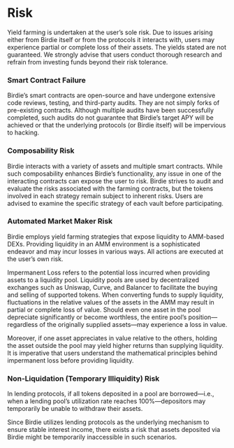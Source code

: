 # Risk

Yield farming is undertaken at the user’s sole risk. Due to issues arising either from Birdie itself or from the protocols it interacts with, users may experience partial or complete loss of their assets. The yields stated are not guaranteed. We strongly advise that users conduct thorough research and refrain from investing funds beyond their risk tolerance.



### Smart Contract Failure

Birdie’s smart contracts are open-source and have undergone extensive code reviews, testing, and third-party audits. They are not simply forks of pre-existing contracts. Although multiple audits have been successfully completed, such audits do not guarantee that Birdie’s target APY will be achieved or that the underlying protocols (or Birdie itself) will be impervious to hacking.



### Composability Risk

Birdie interacts with a variety of assets and multiple smart contracts. While such composability enhances Birdie’s functionality, any issue in one of the interacting contracts can expose the user to risk. Birdie strives to audit and evaluate the risks associated with the farming contracts, but the tokens involved in each strategy remain subject to inherent risks. Users are advised to examine the specific strategy of each vault before participating.



### Automated Market Maker Risk

Birdie employs yield farming strategies that expose liquidity to AMM-based DEXs. Providing liquidity in an AMM environment is a sophisticated endeavor and may incur losses in various ways. All actions are executed at the user’s own risk.

Impermanent Loss refers to the potential loss incurred when providing assets to a liquidity pool. Liquidity pools are used by decentralized exchanges such as Uniswap, Curve, and Balancer to facilitate the buying and selling of supported tokens. When converting funds to supply liquidity, fluctuations in the relative values of the assets in the AMM may result in partial or complete loss of value. Should even one asset in the pool depreciate significantly or become worthless, the entire pool’s position—regardless of the originally supplied assets—may experience a loss in value.

Moreover, if one asset appreciates in value relative to the others, holding the asset outside the pool may yield higher returns than supplying liquidity. It is imperative that users understand the mathematical principles behind impermanent loss before providing liquidity.



### Non-Liquidation (Temporary Illiquidity) Risk

In lending protocols, if all tokens deposited in a pool are borrowed—i.e., when a lending pool’s utilization rate reaches 100%—depositors may temporarily be unable to withdraw their assets.

Since Birdie utilizes lending protocols as the underlying mechanism to ensure stable interest income, there exists a risk that assets deposited via Birdie might be temporarily inaccessible in such scenarios.
